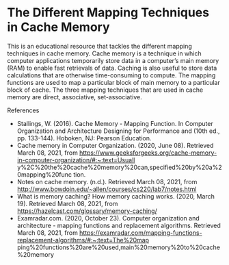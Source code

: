 # The Different Mapping Techniques in Cache Memory
This is an educational resource that tackles the different mapping techniques in cache memory. Cache memory is a technique in which computer applications temporarily store data in a
computer’s main memory (RAM) to enable fast retrievals of data. Caching is also useful to store
data calculations that are otherwise time-consuming to compute. The mapping functions are used
to map a particular block of main memory to a particular block of cache. The three mapping
techniques that are used in cache memory are direct, associative, set-associative. 

References
- Stallings, W. (2016). Cache Memory - Mapping Function. In Computer Organization and
Architecture Designing for Performance and (10th ed., pp. 133-144). Hoboken, NJ:
Pearson Education.
- Cache memory in Computer Organization. (2020, June 08). Retrieved March 08, 2021,
from
https://www.geeksforgeeks.org/cache-memory-in-computer-organization/#:~:text=Usuall
y%2C%20the%20cache%20memory%20can,specified%20by%20a%20mapping%20func
tion.
- Notes on cache memory. (n.d.). Retrieved March 08, 2021, from
http://www.bowdoin.edu/~allen/courses/cs220/lab7/notes.html
- What is memory caching? How memory caching works. (2020, March 19). Retrieved
March 08, 2021, from https://hazelcast.com/glossary/memory-caching/
- Examradar.com. (2020, October 23). Computer organization and architecture - mapping
functions and replacement algorithms. Retrieved March 08, 2021, from
https://examradar.com/mapping-functions-replacement-algorithms/#:~:text=The%20map
ping%20functions%20are%20used,main%20memory%20to%20cache%20memory

